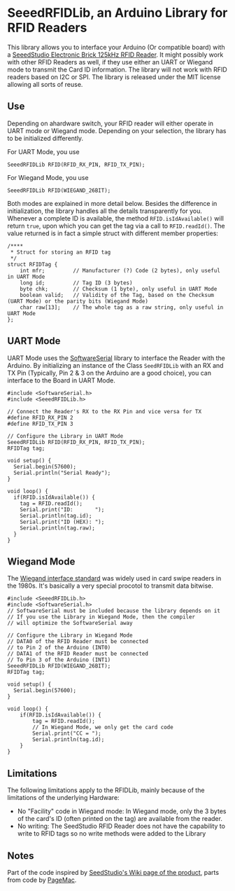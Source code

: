 # SeeedRFIDLib, an Arduino Library for RFID Readers

This library allows you to interface your Arduino (Or compatible board) with a [SeeedStudio Electronic Brick 125kHz RFID Reader](http://www.seeedstudio.com/wiki/Electronic_brick_-_125Khz_RFID_Card_Reader). It might possibly work with other RFID Readers as well, if they use either an UART or Wiegand mode to transmit the Card ID information. The library will not work with RFID readers based on I2C or SPI. The library is released under the MIT license allowing all sorts of reuse.

## Use
Depending on ahardware switch, your RFID reader will either operate in UART mode or Wiegand mode. Depending on your selection, the library has to be initialized differently. 

For UART Mode, you use

    SeeedRFIDLib RFID(RFID_RX_PIN, RFID_TX_PIN);
    
For Wiegand Mode, you use
        
    SeeedRFIDLib RFID(WIEGAND_26BIT);
    
Both modes are explained in more detail below. Besides the difference in initialization, the library handles all the details transparently for you. Whenever a complete ID is available, the method ``RFID.isIdAvailable()`` will return ``true``, upon which you can get the tag via a call to ``RFID.readId()``. The value returned is in fact a simple struct with different member properties:

    /**** 
     * Struct for storing an RFID tag
     */
    struct RFIDTag {
    	int mfr;         // Manufacturer (?) Code (2 bytes), only useful in UART Mode
    	long id;         // Tag ID (3 bytes)
    	byte chk;        // Checksum (1 byte), only useful in UART Mode
    	boolean valid;   // Validity of the Tag, based on the Checksum (UART Mode) or the parity bits (Wiegand Mode)
    	char raw[13];    // The whole tag as a raw string, only useful in UART Mode
    };

## UART Mode
UART Mode uses the [SoftwareSerial](http://arduino.cc/hu/Reference/SoftwareSerial) library to interface the Reader with the Arduino. By initializing an instance of the Class ``SeedRFIDLib`` with an RX and TX Pin (Typically, Pin 2 & 3 on the Arduino are a good choice), you can interface to the Board in UART Mode.

    #include <SoftwareSerial.h>
    #include <SeeedRFIDLib.h>

    // Connect the Reader's RX to the RX Pin and vice versa for TX
    #define RFID_RX_PIN 2
    #define RFID_TX_PIN 3

    // Configure the Library in UART Mode
    SeeedRFIDLib RFID(RFID_RX_PIN, RFID_TX_PIN);
    RFIDTag tag;

    void setup() {
      Serial.begin(57600);
      Serial.println("Serial Ready");
    }

    void loop() {  
      if(RFID.isIdAvailable()) {
        tag = RFID.readId();
        Serial.print("ID:       ");
        Serial.println(tag.id);
        Serial.print("ID (HEX): ");
        Serial.println(tag.raw);
      }
    }
    
## Wiegand Mode
The [Wiegand interface standard](http://en.wikipedia.org/wiki/Wiegand_interface) was widely used in card swipe readers in the 1980s. It's basically a very special procotol to transmit data bitwise.

    #include <SeeedRFIDLib.h>
    #include <SoftwareSerial.h> 
    // SoftwareSerial must be included because the library depends on it
    // If you use the Library in Wiegand Mode, then the compiler
    // will optimize the SoftwareSerial away

    // Configure the Library in Wiegand Mode
    // DATA0 of the RFID Reader must be connected 
    // to Pin 2 of the Arduino (INT0)
    // DATA1 of the RFID Reader must be connected
    // To Pin 3 of the Arduino (INT1)
    SeeedRFIDLib RFID(WIEGAND_26BIT); 
    RFIDTag tag;

    void setup() {
      Serial.begin(57600);
    }
    
    void loop() {
        if(RFID.isIdAvailable()) {
            tag = RFID.readId();
            // In Wiegand Mode, we only get the card code
            Serial.print("CC = ");
            Serial.println(tag.id); 
        }
    }

## Limitations
The following limitations apply to the RFIDLib, mainly because of the limitations of the underlying Hardware:

* No "Facility" code in Wiegand mode: In Wiegand mode, only the 3 bytes of the card's ID (often printed on the tag) are available from the reader.
* No writing: The SeedStudio RFID Reader does not have the capability to write to RFID tags so no write methods were added to the Library

## Notes
Part of the code inspired by [SeedStudio's Wiki page of the product](http://www.seeedstudio.com/wiki/Electronic_brick_-_125Khz_RFID_Card_Reader), parts from code by [PageMac](http://www.pagemac.com/source.php?f=azure/progs/arduino_hid_wiegand.ino). 